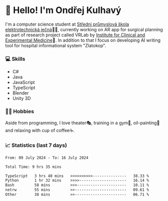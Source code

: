 # 👋 Hello! I'm Ondřej Kulhavý

I'm a computer science student at [Střední průmyslová škola elektrotechnická ječná](https://www.spsejecna.cz/)👨‍🎓, currently working on AR app for surgical planning as part of research project called VRLab by [Institute for Clinical and Experimental Medicine](https://www.ikem.cz/en/)🏥.
In addition to that I focus on developing AI writing tool for hospital informational system "Zlatokop".

### 💻 Skills
- C#
- Java
- JavaScript
- TypeScript
- Blender
- Unity 3D

### 🏋️‍♂️ Hobbies

Aside from programming, I love theater🎭, training in a gym💪, oil-painting🎨 and relaxing with cup of coffee☕.
### 📈 Statistics (last 7 days)
<!--START_SECTION:waka-->

```txt
From: 09 July 2024 - To: 16 July 2024

Total Time: 9 hrs 35 mins

TypeScript   3 hrs 40 mins   >>>>>>>>>>---------------   38.33 %
Python       1 hr 32 mins    >>>>---------------------   16.14 %
Bash         58 mins         >>>----------------------   10.11 %
netrw        55 mins         >>-----------------------   09.61 %
Other        38 mins         >>-----------------------   06.71 %
```

<!--END_SECTION:waka-->



